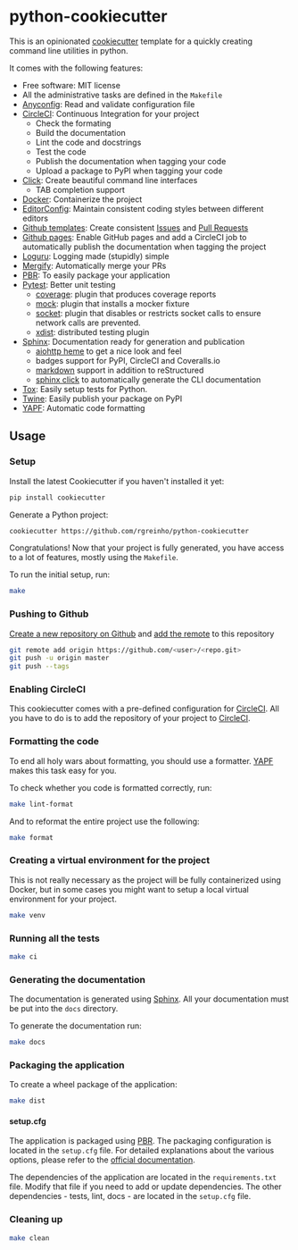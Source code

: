 # python-cookiecutter

This is an opinionated [cookiecutter](https://github.com/audreyr/cookiecutter) template for a quickly creating command line utilities in python.

It comes with the following features:

* Free software: MIT license
* All the administrative tasks are defined in the `Makefile`
* [Anyconfig](https://github.com/ssato/python-anyconfig): Read and validate configuration file
* [CircleCI](https://circleci.com/): Continuous Integration for your project
  * Check the formating
  * Build the documentation
  * Lint the code and docstrings
  * Test the code
  * Publish the documentation when tagging your code
  * Upload a package to PyPI when tagging your code
* [Click](http://click.pocoo.org/6/): Create beautiful command line interfaces
  * TAB completion support
* [Docker](https://www.docker.com/): Containerize the project
* [EditorConfig](http://editorconfig.org/): Maintain consistent coding styles between different editors
* [Github templates](https://github.com/blog/2111-issue-and-pull-request-templates): Create consistent [Issues](https://help.github.com/articles/creating-an-issue-template-for-your-repository/) and [Pull Requests](https://help.github.com/articles/creating-a-pull-request-template-for-your-repository/)
* [Github pages](https://pages.github.com/): Enable GitHub pages and add a CircleCI job to automatically publish the documentation when tagging the project
* [Loguru](https://github.com/Delgan/loguru): Logging made (stupidly) simple
* [Mergify](https://mergify.io/): Automatically merge your PRs
* [PBR](http://docs.openstack.org/developer/pbr): To easily package your application
* [Pytest](https://docs.pytest.org/en/latest/): Better unit testing
  * [coverage](https://github.com/pytest-dev/pytest-cov): plugin that produces coverage reports
  * [mock](https://github.com/pytest-dev/pytest-mock): plugin that installs a mocker fixture
  * [socket](https://github.com/miketheman/pytest-socket): plugin that disables or restricts socket calls to ensure network calls are prevented.
  * [xdist](https://github.com/pytest-dev/pytest-xdist): distributed testing plugin
* [Sphinx](http://sphinx-doc.org/): Documentation ready for generation and publication
  * [aiohttp heme](https://github.com/aio-libs/aiohttp-theme) to get a nice look and feel
  * badges support for PyPI, CircleCI and Coveralls.io
  * [markdown](https://www.sphinx-doc.org/en/master/usage/markdown.html) support in addition to reStructured
  * [sphinx click](https://github.com/click-contrib/sphinx-click) to automatically generate the CLI documentation
* [Tox](http://testrun.org/tox/): Easily setup tests for Python.
* [Twine](https://github.com/pypa/twine): Easily publish your package on PyPI
* [YAPF](https://github.com/google/yapf): Automatic code formatting

## Usage

### Setup

Install the latest Cookiecutter if you haven't installed it yet:

```bash
pip install cookiecutter
```

Generate a Python project:

```bash
cookiecutter https://github.com/rgreinho/python-cookiecutter
```

Congratulations! Now that your project is fully generated, you have access to a lot of features, mostly using the `Makefile`.

To run the initial setup, run:

```bash
make
```

### Pushing to Github

[Create a new repository on Github](https://help.github.com/articles/creating-a-new-repository/) and [add the remote](https://help.github.com/articles/adding-a-remote/) to this repository

```bash
git remote add origin https://github.com/<user>/<repo.git>
git push -u origin master
git push --tags
```

### Enabling CircleCI

This cookiecutter comes with a pre-defined configuration for [CircleCI](https://circleci.com/). All you have to do is to add the repository of your project to [CircleCI](https://circleci.com/).

### Formatting the code

To end all holy wars about formatting, you should use a formatter. [YAPF](https://github.com/google/yapf) makes this task easy for you.

To check whether you code is formatted correctly, run:

```bash
make lint-format
```

And to reformat the entire project use the following:

```bash
make format
```

### Creating a virtual environment for the project

This is not really necessary as the project will be fully containerized using Docker, but in some cases you might want to setup a local virtual environment for your project.

```bash
make venv
```

### Running all the tests

```bash
make ci
```

### Generating the documentation

The documentation is generated using [Sphinx](http://sphinx-doc.org/). All your documentation must be put into the `docs` directory.

To generate the documentation run:

```bash
make docs
```

### Packaging the application

To create a wheel package of the application:

```bash
make dist
```

#### setup.cfg

The application is packaged using [PBR](http://docs.openstack.org/developer/pbr). The packaging configuration is located in the `setup.cfg` file. For detailed explanations about the various options, please refer to the [official documentation](https://docs.openstack.org/pbr/latest/user/index.html).

The dependencies of the application are located in the `requirements.txt` file. Modify that file if you need to add or update dependencies. The other dependencies - tests, lint, docs - are located in the `setup.cfg` file.

### Cleaning up

```bash
make clean
```
